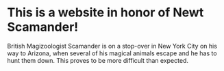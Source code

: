 # This is a website in honor of Newt Scamander!
British Magizoologist Scamander is on a stop-over in New York City on his way to Arizona, when several of his magical animals escape and he has to hunt them down. This proves to be more difficult than expected.
